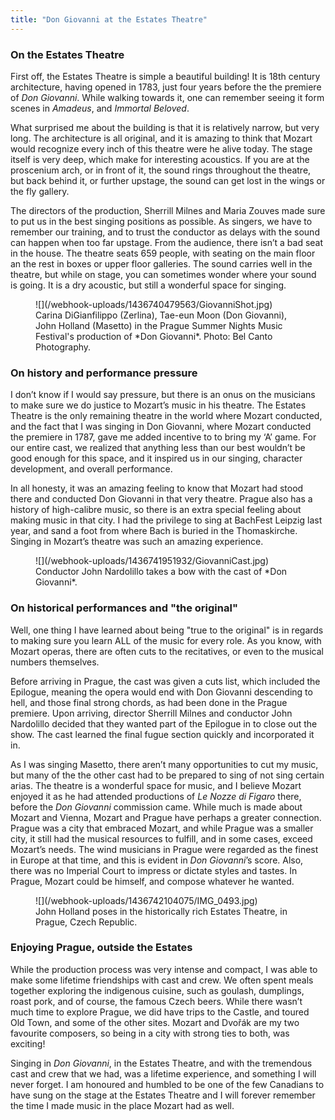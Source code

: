 ```yaml
---
title: "Don Giovanni at the Estates Theatre"
---
```


### On the Estates Theatre

First off, the Estates Theatre is simple a beautiful building! It is 18th century architecture, having opened in 1783, just four years before the the premiere of *Don Giovanni*. While walking towards it, one can remember seeing it form scenes in *Amadeus*, and *Immortal Beloved*. 

What surprised me about the building is that it is relatively narrow, but very long. The architecture is all original, and it is amazing to think that Mozart would recognize every inch of this theatre were he alive today. The stage itself is very deep, which make for interesting acoustics. If you are at the proscenium arch, or in front of it, the sound rings throughout the theatre, but back behind it, or further upstage, the sound can get lost in the wings or the fly gallery. 

The directors of the production, Sherrill Milnes and Maria Zouves made sure to put us in the best singing positions as possible. As singers, we have to remember our training, and to trust the conductor as delays with the sound can happen when too far upstage. From the audience, there isn’t a bad seat in the house. The theatre seats 659 people, with seating on the main floor an the rest in boxes or upper floor galleries. The sound carries well in the theatre, but while on stage, you can sometimes wonder where your sound is going. It is a dry acoustic, but still a wonderful space for singing.

<figure data-type="image">
![](/webhook-uploads/1436740479563/GiovanniShot.jpg)
<figcaption>Carina DiGianfilippo (Zerlina), Tae-eun Moon (Don Giovanni), John Holland (Masetto) in the Prague Summer Nights Music Festival's production of *Don Giovanni*. Photo: Bel Canto Photography.</figcaption>
</figure>

### On history and performance pressure

I don’t know if I would say pressure, but there is an onus on the musicians to make sure we do justice to Mozart’s music in his theatre. The Estates Theatre is the only remaining theatre in the world where Mozart conducted, and the fact that I was singing in Don Giovanni, where Mozart conducted the premiere in 1787, gave me added incentive to to bring my ‘A’ game. For our entire cast, we realized that anything less than our best wouldn’t be good enough for this space, and it inspired us in our singing, character development, and overall performance. 

In all honesty, it was an amazing feeling to know that Mozart had stood there and conducted Don Giovanni in that very theatre. Prague also has a history of high-calibre music, so there is an extra special feeling about making music in that city. I had the privilege to sing at BachFest Leipzig last year, and sand a foot from where Bach is buried in the Thomaskirche. Singing in Mozart’s theatre was such an amazing experience.

<figure data-type="image">
![](/webhook-uploads/1436741951932/GiovanniCast.jpg)
<figcaption>Conductor John Nardolillo takes a bow with the cast of *Don Giovanni*.<figcaption>
</figure>

### On historical performances and "the original"

Well, one thing I have learned about being "true to the original" is in regards to making sure you learn ALL of the music for every role. As you know, with Mozart operas, there are often cuts to the recitatives, or even to the musical numbers themselves. 

Before arriving in Prague, the cast was given a cuts list, which included the Epilogue, meaning the opera would end with Don Giovanni descending to hell, and those final strong chords, as had been done in the Prague premiere. Upon arriving, director Sherrill Milnes and conductor John Nardolillo decided that they wanted part of the Epilogue in to close out the show. The cast learned the final fugue section quickly and incorporated it in. 

As I was singing Masetto, there aren’t many opportunities to cut my music, but many of the the other cast had to be prepared to sing of not sing certain arias. The theatre is a wonderful space for music, and I believe Mozart enjoyed it as he had attended productions of *Le Nozze di Figaro* there, before the *Don Giovanni* commission came. While much is made about Mozart and Vienna, Mozart and Prague have perhaps a greater connection. Prague was a city that embraced Mozart, and while Prague was a smaller city, it still had the musical resources to fulfill, and in some cases, exceed Mozart’s needs. The wind musicians in Prague were regarded as the finest in Europe at that time, and this is evident in *Don Giovanni*’s score. Also, there was no Imperial Court to impress or dictate styles and tastes. In Prague, Mozart could be himself, and compose whatever he wanted. 

<figure data-type="image">
![](/webhook-uploads/1436742104075/IMG_0493.jpg)
<figcaption>John Holland poses in the historically rich Estates Theatre, in Prague, Czech Republic.</figcaption>
</figure>

### Enjoying Prague, outside the Estates

While the production process was very intense and compact, I was able to make some lifetime friendships with cast and crew. We often spent meals together exploring the indigenous cuisine, such as goulash, dumplings, roast pork, and of course, the famous Czech beers. While there wasn’t much time to explore Prague, we did have trips to the Castle, and toured Old Town, and some of the other sites. Mozart and Dvořák are my two favourite composers, so being in a city with strong ties to both, was exciting!

Singing in *Don Giovanni*, in the Estates Theatre, and with the tremendous cast and crew that we had, was a lifetime experience, and something I will never forget. I am honoured and humbled to be one of the few Canadians to have sung on the stage at the Estates Theatre and I will forever remember the time I made music in the place Mozart had as well. 
